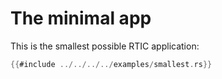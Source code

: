 # The minimal app

This is the smallest possible RTIC application:

``` rust
{{#include ../../../../examples/smallest.rs}}
```

